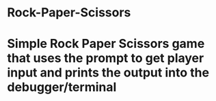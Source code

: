 # Rock-Paper-Scissors
# Simple Rock Paper Scissors game that uses the prompt to get player input and prints the output into the debugger/terminal